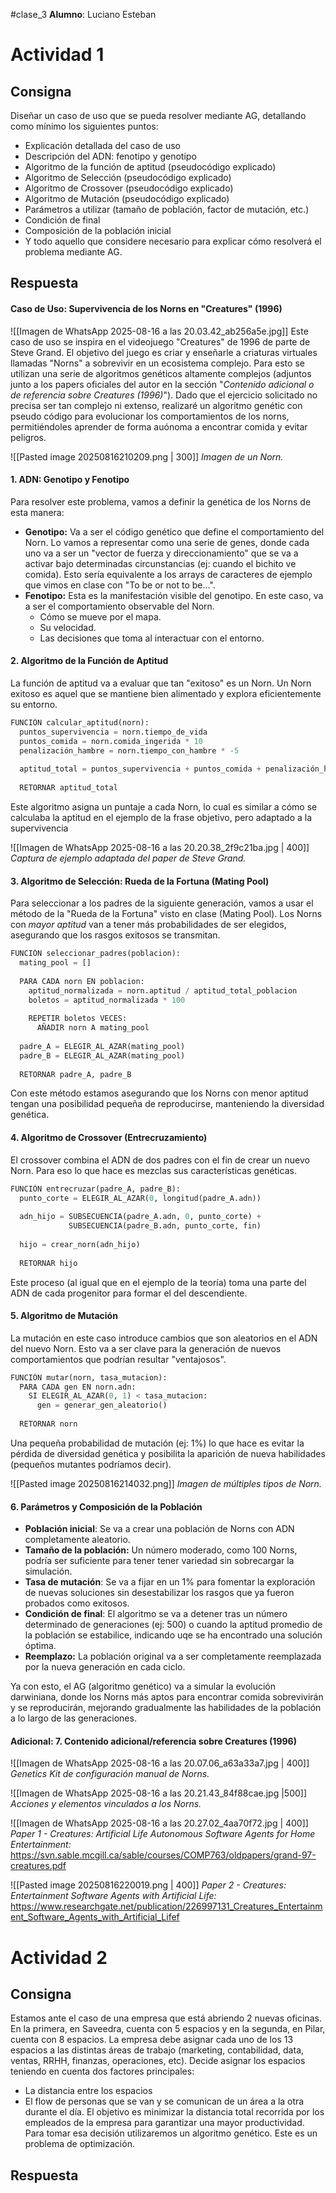 #clase_3 **Alumno**: Luciano Esteban

# Actividad 1
## Consigna
Diseñar un caso de uso que se pueda resolver mediante AG, detallando como
mínimo los siguientes puntos:
- Explicación detallada del caso de uso
- Descripción del ADN: fenotipo y genotipo
- Algoritmo de la función de aptitud (pseudocódigo explicado)
- Algoritmo de Selección (pseudocódigo explicado)
- Algoritmo de Crossover (pseudocódigo explicado)
- Algoritmo de Mutación (pseudocódigo explicado)
- Parámetros a utilizar (tamaño de población, factor de mutación, etc.)
- Condición de final
- Composición de la población inicial
- Y todo aquello que considere necesario para explicar cómo resolverá el
problema mediante AG.
## Respuesta

#### **Caso de Uso**: Supervivencia de los Norns en "Creatures" (1996)
![[Imagen de WhatsApp 2025-08-16 a las 20.03.42_ab256a5e.jpg]]
Este caso de uso se inspira en el videojuego "Creatures" de 1996 de parte de Steve Grand. El objetivo del juego es criar y enseñarle a criaturas virtuales llamadas "Norns" a sobrevivir en un ecosistema complejo. Para esto se utilizan una serie de algoritmos genéticos altamente complejos (adjuntos junto a los papers oficiales del autor en la sección "*Contenido adicional o de referencia sobre Creatures (1996)*"). Dado que el ejercicio solicitado no precisa ser tan complejo ni extenso, realizaré un algoritmo genétic con pseudo código para evolucionar los comportamientos de los norns, permitiéndoles aprender de forma auónoma a encontrar comida y evitar peligros.

![[Pasted image 20250816210209.png | 300]]
*Imagen de un Norn.*
#### **1**. ADN: Genotipo y Fenotipo
Para resolver este problema, vamos a definir la genética de los Norns de esta manera:
- **Genotipo:** Va a ser el código genético que define el comportamiento del Norn. Lo vamos a representar como una serie de genes, donde cada uno va a ser un "vector de fuerza y direccionamiento" que se va a activar bajo determinadas circunstancias (ej: cuando el bichito ve comida).
  Esto sería equivalente a los arrays de caracteres de ejemplo que vimos en clase con "To be or not to be...".
- **Fenotipo:** Esta es la manifestación visible del genotipo. En este caso, va a ser el comportamiento observable del Norn.
	- Cómo se mueve por el mapa.
	- Su velocidad.
	- Las decisiones que toma al interactuar con el entorno.
#### **2**. Algoritmo de la Función de Aptitud
La función de aptitud va a evaluar que tan "exitoso" es un Norn. Un Norn exitoso es aquel que se mantiene bien alimentado y explora eficientemente su entorno.
```python
FUNCIÓN calcular_aptitud(norn):
  puntos_supervivencia = norn.tiempo_de_vida
  puntos_comida = norn.comida_ingerida * 10
  penalización_hambre = norn.tiempo_con_hambre * -5
  
  aptitud_total = puntos_supervivencia + puntos_comida + penalización_hambre
  
  RETORNAR aptitud_total
```

Este algoritmo asigna un puntaje a cada Norn, lo cual es similar a cómo se calculaba la aptitud en el ejemplo de la frase objetivo, pero adaptado a la supervivencia

![[Imagen de WhatsApp 2025-08-16 a las 20.20.38_2f9c21ba.jpg | 400]]
*Captura de ejemplo adaptada del paper de Steve Grand.*
#### **3**. Algoritmo de Selección: Rueda de la Fortuna (Mating Pool)
Para seleccionar a los padres de la siguiente generación, vamos a usar el método de la "Rueda de la Fortuna" visto en clase (Mating Pool).
Los Norns con *mayor aptitud* van a tener más probabilidades de ser elegidos, asegurando que los rasgos exitosos se transmitan.

```python
FUNCIÓN seleccionar_padres(poblacion):
  mating_pool = []
  
  PARA CADA norn EN poblacion:
    aptitud_normalizada = norn.aptitud / aptitud_total_poblacion
    boletos = aptitud_normalizada * 100
    
    REPETIR boletos VECES:
      AÑADIR norn A mating_pool
      
  padre_A = ELEGIR_AL_AZAR(mating_pool)
  padre_B = ELEGIR_AL_AZAR(mating_pool)
  
  RETORNAR padre_A, padre_B
```
Con este método estamos asegurando que los Norns con menor aptitud tengan una posibilidad pequeña de reproducirse, manteniendo la diversidad genética.
#### **4**. Algoritmo de Crossover (Entrecruzamiento)
El crossover combina el ADN de dos padres con el fin de crear un nuevo Norn. Para eso lo que hace es mezclas sus características genéticas.
```python
FUNCIÓN entrecruzar(padre_A, padre_B):
  punto_corte = ELEGIR_AL_AZAR(0, longitud(padre_A.adn))
  
  adn_hijo = SUBSECUENCIA(padre_A.adn, 0, punto_corte) + 
             SUBSECUENCIA(padre_B.adn, punto_corte, fin)
             
  hijo = crear_norn(adn_hijo)
  
  RETORNAR hijo
```
Este proceso (al igual que en el ejemplo de la teoría) toma una parte del ADN de cada progenitor para formar el del descendiente.
#### **5**. Algoritmo de Mutación
La mutación en este caso introduce cambios que son aleatorios en el ADN del nuevo Norn. Esto va a ser clave para la generación de nuevos comportamientos que podrían resultar "ventajosos".
```python
FUNCIÓN mutar(norn, tasa_mutacion):
  PARA CADA gen EN norn.adn:
    SI ELEGIR_AL_AZAR(0, 1) < tasa_mutacion:
      gen = generar_gen_aleatorio()
      
  RETORNAR norn
```
Una pequeña probabilidad de mutación (ej: 1%) lo que hace es evitar la pérdida de diversidad genética y posibilita la aparición de nueva habilidades (pequeños mutantes podríamos decir).

![[Pasted image 20250816214032.png]]
*Imagen de múltiples tipos de Norn.*
#### **6**. Parámetros y Composición de la Población
- **Población inicial**: Se va a crear una población de Norns con ADN completamente aleatorio.
- **Tamaño de la población:** Un número moderado, como 100 Norns, podría ser suficiente para tener tener variedad sin sobrecargar la simulación.
- **Tasa de mutación**: Se va a fijar en un 1% para fomentar la exploración de nuevas soluciones sin desestabilizar los rasgos que ya fueron probados como exitosos.
- **Condición de final**: El algoritmo se va a detener tras un número determinado de generaciones (ej: 500) o cuando la aptitud promedio de la población se estabilice, indicando uqe se ha encontrado una solución óptima.
- **Reemplazo:** La población original va a ser completamente reemplazada por la nueva generación en cada ciclo.

Ya con esto, el AG (algoritmo genético) va a simular la evolución darwiniana, donde los Norns más aptos para encontrar comida sobrevivirán y se reproducirán, mejorando gradualmente las habilidades de la población a lo largo de las generaciones.

#### **Adicional: 7**. Contenido adicional/referencia sobre Creatures (1996)

![[Imagen de WhatsApp 2025-08-16 a las 20.07.06_a63a33a7.jpg | 400]]
*Genetics Kit de configuración manual de Norns.*

![[Imagen de WhatsApp 2025-08-16 a las 20.21.43_84f88cae.jpg |500]]
*Acciones y elementos vinculados a los Norns.*

![[Imagen de WhatsApp 2025-08-16 a las 20.27.02_4aa70f72.jpg | 400]]
*Paper 1 - Creatures: Artificial Life Autonomous Software Agents for Home Entertainment:* https://svn.sable.mcgill.ca/sable/courses/COMP763/oldpapers/grand-97-creatures.pdf

![[Pasted image 20250816220019.png | 400]]
*Paper 2 - Creatures: Entertainment Software Agents with Artificial Life:* https://www.researchgate.net/publication/226997131_Creatures_Entertainment_Software_Agents_with_Artificial_Lifef

# Actividad 2
## Consigna
Estamos ante el caso de una empresa que está abriendo 2 nuevas oficinas.
En la primera, en Saveedra, cuenta con 5 espacios y en la segunda, en Pilar,
cuenta con 8 espacios. La empresa debe asignar cada uno de los 13 espacios
a las distintas áreas de trabajo (marketing, contabilidad, data, ventas, RRHH,
finanzas, operaciones, etc).
Decide asignar los espacios teniendo en cuenta dos factores principales:
- La distancia entre los espacios
- El flow de personas que se van y se comunican de un área a la otra
durante el día.
El objetivo es minimizar la distancia total recorrida por los empleados de la
empresa para garantizar una mayor productividad.
Para tomar esa decisión utilizaremos un algoritmo genético. Este es un
problema de optimización.
## Respuesta

